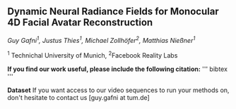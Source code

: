 ## Dynamic Neural Radiance Fields for Monocular 4D Facial Avatar Reconstruction

*Guy Gafni<sup>1</sup>, Justus Thies<sup>1</sup>, Michael Zollhöfer<sup>2</sup>, Matthias Nießner<sup>1</sup>*

<sup>1</sup> Technichal University of Munich, <sup>2</sup>Facebook Reality Labs


**If you find our work useful, please include the following citation:**
'''
bibtex
'''


**Dataset**
If you want access to our video sequences to run your methods on, don't hesitate to contact us [guy.gafni at tum.de]
